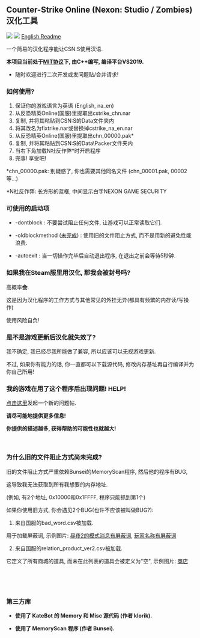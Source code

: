 ## Counter-Strike Online (Nexon: Studio / Zombies) 汉化工具

[![](https://img.shields.io/badge/许可证-MIT-green)](./LICENSE_CN)
[![](https://img.shields.io/badge/发行版版本-1.3.2-green)](https://github.com/dounai2333/CSNS-Chinese-Localization/releases/tag/1.3.2)
[English Readme](./README.md)

一个简易的汉化程序能让CSN:S使用汉语.

**本项目当前处于[MIT协议](./LICENSE_CN)下, 由C++编写, 编译平台VS2019.**

- 随时欢迎进行二次开发或发问题贴/合并请求!

### 如何使用?
1. 保证你的游戏语言为英语 (English, na_en)
2. 从反恐精英Online(国服)里提取出cstrike_chn.nar
3. 复制, 并将其粘贴到CSN:S的Data文件夹内
4. 将其改名为fixtrike.nar或替换掉cstrike_na_en.nar
5. 从反恐精英Online(国服)里提取出chn_00000.pak*
6. 复制, 并将其粘贴到CSN:S的Data\Packer文件夹内
7. 当右下角加载N社反作弊*时开启程序
8. 完事! 享受吧!

*chn_00000.pak: 别疑惑了, 你也需要其他同名文件 (chn_00001.pak, 00002等...)

*N社反作弊: 长方形的蓝框, 中间显示白字NEXON GAME SECURITY

### 可使用的启动项

- -dontblock : 不要尝试阻止任何文件, 让游戏可以正常读取它们.

- -oldblockmethod ([未完成](https://github.com/dounai2333/CSNS-Chinese-Localization/blob/master/README_CN.md#为什么旧的文件阻止方式尚未完成)) : 使用旧的文件阻止方式, 而不是用新的避免性能浪费.

- -autoexit : 当一切操作完毕后自动退出程序, 在退出之前会等待5秒钟.

### 如果我在Steam服里用汉化, 那我会被封号吗?
高概率**会**.

这是因为汉化程序的工作方式与其他常见的外挂无异(都具有频繁的内存读/写操作)

使用风险自负!

### 是不是游戏更新后汉化就失效了?
我不确定, 我已经尽我所能做了兼容, 所以应该可以无视游戏更新.

不过, 如果你有能力的话, 你一直都可以下载源代码, 修改内存基址再自行编译并为你自己所用!

### 我的游戏在用了这个程序后出现问题! HELP!
[点击这里](https://github.com/dounai2333/CSNS-Chinese-Localization/issues/new)发起一个新的问题帖.

**请尽可能地提供更多信息!**

**你提供的描述越多, 获得帮助的可能性也就越大!**

‮

### 为什么旧的文件阻止方式尚未完成?

旧的文件阻止方式严重依赖Bunsei的MemoryScan程序, 然后他的程序有BUG,

这导致我无法获取到所有我想要的内存地址.

(例如, 有2个地址, 0x10000和0x1FFFF, 程序只能抓到第1个)

如果你使用旧方式, 你会遇见2个BUG(也许不应该被叫做BUG?):

1. 来自国服的bad_word.csv被加载.

用于加载屏蔽词, 示例图片: [昼夜2的模式消息有屏蔽词](https://raw.githubusercontent.com/dounai2333/CSNS-Chinese-Localization/master/images/badwordimg1.jpg), [玩家名称有屏蔽词](https://raw.githubusercontent.com/dounai2333/CSNS-Chinese-Localization/master/images/badwordimg2.jpg)

2. 来自国服的relation_product_ver2.csv被加载.

它定义了所有商城的道具, 而未在此列表的道具会被定义为"空", 示例图片: [商店](https://raw.githubusercontent.com/dounai2333/CSNS-Chinese-Localization/master/images/shopimg.jpg)

‮

‮

### 第三方库

- **使用了 KateBot 的 Memory 和 Misc 源代码 (作者 klorik).**

- **使用了 MemoryScan 程序 (作者 Bunsei).**

